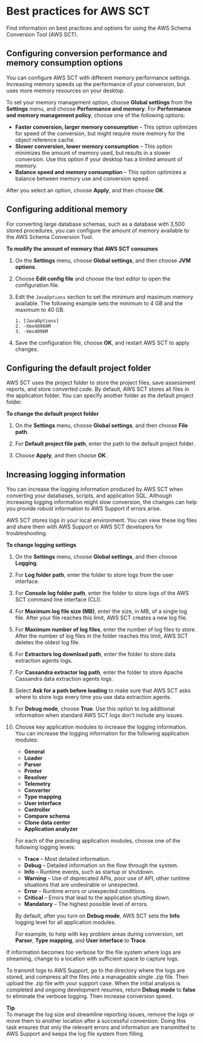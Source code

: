 # Best practices for AWS SCT<a name="CHAP_BestPractices"></a>

Find information on best practices and options for using the AWS Schema Conversion Tool \(AWS SCT\)\. 

## Configuring conversion performance and memory consumption options<a name="CHAP_BestPractices.Memory"></a>

You can configure AWS SCT with different memory performance settings\. Increasing memory speeds up the performance of your conversion, but uses more memory resources on your desktop\.

To set your memory management option, choose **Global settings** from the **Settings** menu, and choose **Performance and memory**\. For **Performance and memory management policy**, choose one of the following options:
+ **Faster conversion, larger memory consumption** – This option optimizes for speed of the conversion, but might require more memory for the object reference cache\.
+ **Slower conversion, lower memory consumption** – This option minimizes the amount of memory used, but results in a slower conversion\. Use this option if your desktop has a limited amount of memory\.
+ **Balance speed and memory consumption** – This option optimizes a balance between memory use and conversion speed\.

After you select an option, choose **Apply**, and then choose **OK**\.

## Configuring additional memory<a name="CHAP_BestPractices.JVM"></a>

For converting large database schemas, such as a database with 3,500 stored procedures, you can configure the amount of memory available to the AWS Schema Conversion Tool\. 

**To modify the amount of memory that AWS SCT consumes**

1. On the **Settings** menu, choose **Global settings**, and then choose **JVM options**\.

1. Choose **Edit config file** and choose the text editor to open the configuration file\.

1. Edit the `JavaOptions` section to set the minimum and maximum memory available\. The following example sets the minimum to 4 GB and the maximum to 40 GB\.

   ```
   1. [JavaOptions]
   2. -Xmx40960M
   3. -Xms4096M
   ```

1. Save the configuration file, choose **OK**, and restart AWS SCT to apply changes\.

## Configuring the default project folder<a name="CHAP_BestPractices.Path"></a>

AWS SCT uses the project folder to store the project files, save assessment reports, and store converted code\. By default, AWS SCT stores all files in the application folder\. You can specify another folder as the default project folder\.

**To change the default project folder**

1. On the **Settings** menu, choose **Global settings**, and then choose **File path**\.

1. For **Default project file path**, enter the path to the default project folder\.

1. Choose **Apply**, and then choose **OK**\.

## Increasing logging information<a name="CHAP_BestPractices.Logging"></a>

You can increase the logging information produced by AWS SCT when converting your databases, scripts, and application SQL\. Although increasing logging information might slow conversion, the changes can help you provide robust information to AWS Support if errors arise\.

AWS SCT stores logs in your local environment\. You can view these log files and share them with AWS Support or AWS SCT developers for troubleshooting\.

**To change logging settings**

1. On the **Settings** menu, choose **Global settings**, and then choose **Logging**\. 

1. For **Log folder path**, enter the folder to store logs from the user interface\.

1. For **Console log folder path**, enter the folder to store logs of the AWS SCT command line interface \(CLI\)\.

1. For **Maximum log file size \(MB\)**, enter the size, in MB, of a single log file\. After your file reaches this limit, AWS SCT creates a new log file\.

1. For **Maximum number of log files**, enter the number of log files to store\. After the number of log files in the folder reaches this limit, AWS SCT deletes the oldest log file\.

1. For **Extractors log download path**, enter the folder to store data extraction agents logs\.

1. For **Cassandra extractor log path**, enter the folder to store Apache Cassandra data extraction agents logs\.

1. Select **Ask for a path before loading** to make sure that AWS SCT asks where to store logs every time you use data extraction agents\.

1. For **Debug mode**, choose **True**\. Use this option to log additional information when standard AWS SCT logs don't include any issues\.

1. Choose key application modules to increase the logging information\. You can increase the logging information for the following application modules:
   + **General**
   + **Loader**
   + **Parser**
   + **Printer**
   + **Resolver**
   + **Telemetry**
   + **Converter**
   + **Type mapping**
   + **User interface**
   + **Controller**
   + **Compare schema**
   + **Clone data center**
   + **Application analyzer**

   For each of the preceding application modules, choose one of the following logging levels:
   + **Trace** – Most detailed information\.
   + **Debug** – Detailed information on the flow through the system\.
   + **Info** – Runtime events, such as startup or shutdown\.
   + **Warning** – Use of deprecated APIs, poor use of API, other runtime situations that are undesirable or unexpected\.
   + **Error** – Runtime errors or unexpected conditions\.
   + **Critical** – Errors that lead to the application shutting down\.
   + **Mandatory** – The highest possible level of errors\.

   By default, after you turn on **Debug mode**, AWS SCT sets the **Info** logging level for all application modules\.

   For example, to help with key problem areas during conversion, set **Parser**, **Type mapping**, and **User interface** to **Trace**\.

If information becomes too verbose for the file system where logs are streaming, change to a location with sufficient space to capture logs\.

To transmit logs to AWS Support, go to the directory where the logs are stored, and compress all the files into a manageable single \.zip file\. Then upload the \.zip file with your support case\. When the initial analysis is completed and ongoing development resumes, return **Debug mode** to **false** to eliminate the verbose logging\. Then increase conversion speed\.

**Tip**  
To manage the log size and streamline reporting issues, remove the logs or move them to another location after a successful conversion\. Doing this task ensures that only the relevant errors and information are transmitted to AWS Support and keeps the log file system from filling\.